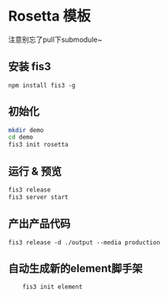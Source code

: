 # Rosetta 模板

注意别忘了pull下submodule~

## 安装 fis3

`npm install fis3 -g`

## 初始化

```bash
mkdir demo
cd demo
fis3 init rosetta
```

## 运行 & 预览

```bash
fis3 release
fis3 server start
```

## 产出产品代码

```
fis3 release -d ./output --media production
```

## 自动生成新的element脚手架
```
    fis3 init element
```